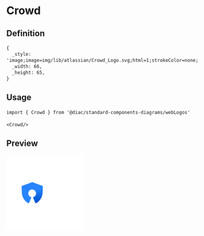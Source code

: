 # Crowd

## Definition

```
{
  _style: 'image;image=img/lib/atlassian/Crowd_Logo.svg;html=1;strokeColor=none;',
  _width: 66,
  _height: 65,
}
```

## Usage

```
import { Crowd } from '@diac/standard-components-diagrams/webLogos'

<Crowd/>
```

## Preview

<img src="./crowd.png" width="200"/>
